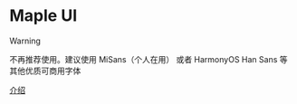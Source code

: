 # Maple UI

> [!warning]
> 不再推荐使用。建议使用 MiSans（个人在用） 或者 HarmonyOS Han Sans 等其他优质可商用字体

[介绍](https://github.com/subframe7536/maple-font/blob/chinese/README_CN.md#maple-ui)
